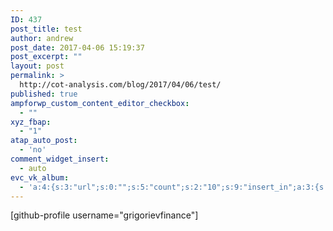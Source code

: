 ```yaml
---
ID: 437
post_title: test
author: andrew
post_date: 2017-04-06 15:19:37
post_excerpt: ""
layout: post
permalink: >
  http://cot-analysis.com/blog/2017/04/06/test/
published: true
ampforwp_custom_content_editor_checkbox:
  - ""
xyz_fbap:
  - "1"
atap_auto_post:
  - 'no'
comment_widget_insert:
  - auto
evc_vk_album:
  - 'a:4:{s:3:"url";s:0:"";s:5:"count";s:2:"10";s:9:"insert_in";a:3:{s:10:"front_page";s:2:"on";s:6:"single";s:2:"on";s:3:"tax";s:2:"on";}s:2:"ug";s:49:""margins":2, "lineHeight": 2, "maxRowHeight": 125";}'
---
```

[github-profile username="grigorievfinance"]